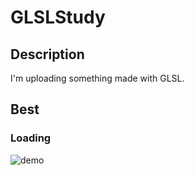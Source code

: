 # GLSLStudy
## Description
I'm uploading something made with GLSL.

## Best
### Loading
![demo](https://raw.github.com/wiki/LightGive/GLSLStudy/images/Loading.gif)
